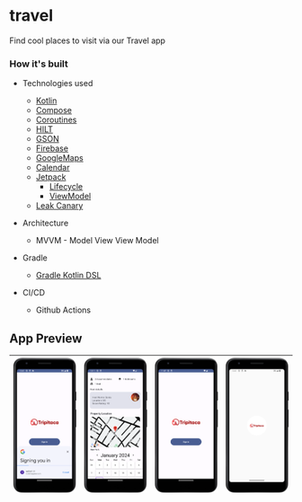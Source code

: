 # travel
Find cool places to visit via our Travel app

### How it's built

* Technologies used
    * [Kotlin](https://kotlinlang.org/)
    * [Compose](https://developer.android.com/jetpack/compose) 
    * [Coroutines](https://kotlinlang.org/docs/reference/coroutines-overview.html)
    * [HILT](https://developer.android.com/training/dependency-injection/hilt-android)
    * [GSON](https://github.com/google/gson)
    * [Firebase](https://firebase.google.com/support)
    * [GoogleMaps](https://www.google.com/maps)
    * [Calendar](https://github.com/boguszpawlowski/ComposeCalendar)
    * [Jetpack](https://developer.android.com/jetpack)
        * [Lifecycle](https://developer.android.com/topic/libraries/architecture/lifecycle)
        * [ViewModel](https://developer.android.com/topic/libraries/architecture/viewmodel)
    * [Leak Canary](https://github.com/square/leakcanary)

* Architecture
    * MVVM - Model View View Model

* Gradle
    * [Gradle Kotlin DSL](https://docs.gradle.org/current/userguide/kotlin_dsl.html)

* CI/CD
    * Github Actions

## App Preview

|<img src="https://github.com/kanake10/travel/blob/main/screenshots/email.png" width=250/>|<img src="https://github.com/kanake10/travel/blob/main/screenshots/locate.png" width=250/>|<img src="https://github.com/kanake10/travel/blob/main/screenshots/signin.png" width=250/>|<img src="https://github.com/kanake10/travel/blob/main/screenshots/tripitaca.png" width=250/>|
|:----:|:----:|:----:|:----:|

